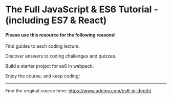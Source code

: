 # The Full JavaScript & ES6 Tutorial - (including ES7 & React)
 
#### Please use this resource for the following reasons!

Find guides to each coding lecture.

Discover answers to coding challenges and quizzes.

Build a starter project for es6 in webpack.

Enjoy the course, and keep coding!

***

Find the original course here: https://www.udemy.com/es6-in-depth/

